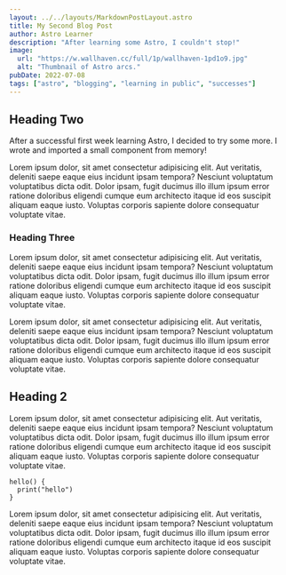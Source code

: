 ```yaml
---
layout: ../../layouts/MarkdownPostLayout.astro
title: My Second Blog Post
author: Astro Learner
description: "After learning some Astro, I couldn't stop!"
image:
  url: "https://w.wallhaven.cc/full/1p/wallhaven-1pd1o9.jpg"
  alt: "Thumbnail of Astro arcs."
pubDate: 2022-07-08
tags: ["astro", "blogging", "learning in public", "successes"]
---
```


## Heading Two

After a successful first week learning Astro, I decided to try some more. I wrote and imported a small component from memory!

Lorem ipsum dolor, sit amet consectetur adipisicing elit. Aut veritatis, deleniti saepe eaque eius incidunt ipsam tempora? Nesciunt voluptatum voluptatibus dicta odit. Dolor ipsam, fugit ducimus illo illum ipsum error ratione doloribus eligendi cumque eum architecto itaque id eos suscipit aliquam eaque iusto. Voluptas corporis sapiente dolore consequatur voluptate vitae.

### Heading Three

Lorem ipsum dolor, sit amet consectetur adipisicing elit. Aut veritatis, deleniti saepe eaque eius incidunt ipsam tempora? Nesciunt voluptatum voluptatibus dicta odit. Dolor ipsam, fugit ducimus illo illum ipsum error ratione doloribus eligendi cumque eum architecto itaque id eos suscipit aliquam eaque iusto. Voluptas corporis sapiente dolore consequatur voluptate vitae.

Lorem ipsum dolor, sit amet consectetur adipisicing elit. Aut veritatis, deleniti saepe eaque eius incidunt ipsam tempora? Nesciunt voluptatum voluptatibus dicta odit. Dolor ipsam, fugit ducimus illo illum ipsum error ratione doloribus eligendi cumque eum architecto itaque id eos suscipit aliquam eaque iusto. Voluptas corporis sapiente dolore consequatur voluptate vitae.

## Heading 2

Lorem ipsum dolor, sit amet consectetur adipisicing elit. Aut veritatis, deleniti saepe eaque eius incidunt ipsam tempora? Nesciunt voluptatum voluptatibus dicta odit. Dolor ipsam, fugit ducimus illo illum ipsum error ratione doloribus eligendi cumque eum architecto itaque id eos suscipit aliquam eaque iusto. Voluptas corporis sapiente dolore consequatur voluptate vitae.

```
hello() {
  print("hello")
}
```

Lorem ipsum dolor, sit amet consectetur adipisicing elit. Aut veritatis, deleniti saepe eaque eius incidunt ipsam tempora? Nesciunt voluptatum voluptatibus dicta odit. Dolor ipsam, fugit ducimus illo illum ipsum error ratione doloribus eligendi cumque eum architecto itaque id eos suscipit aliquam eaque iusto. Voluptas corporis sapiente dolore consequatur voluptate vitae.
